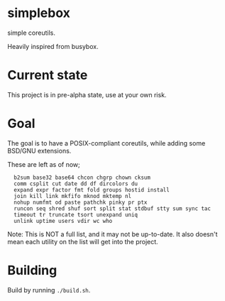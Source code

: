 # simplebox
simple coreutils.

Heavily inspired from busybox.

# Current state
This project is in pre-alpha state, use at your own risk.

# Goal
The goal is to have a POSIX-compliant coreutils, while adding some BSD/GNU extensions.

These are left as of now;

```
  b2sum base32 base64 chcon chgrp chown cksum
  comm csplit cut date dd df dircolors du 
  expand expr factor fmt fold groups hostid install
  join kill link mkfifo mknod mktemp nl
  nohup numfmt od paste pathchk pinky pr ptx 
  runcon seq shred shuf sort split stat stdbuf stty sum sync tac 
  timeout tr truncate tsort unexpand uniq
  unlink uptime users vdir wc who
```

Note: This is NOT a full list, and it may not be up-to-date. It also doesn't mean each utility on the list will get into the project.

# Building
Build by running `./build.sh`.
